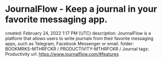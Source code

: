 # JournalFlow - Keep a journal in your favorite messaging app.

created: February 24, 2022 1:17 PM (UTC)
description: JournalFlow is a platform that allows users to write journals from their favorite messaging apps, such as Telegram, Facebook Messenger or email.
folder: BOOKMRKS-MTHRFCKR / PRODUCTIVITY-MTHRFCKR / Journal
tags: Productivity
url: https://www.journalflow.com/#features